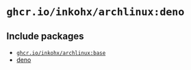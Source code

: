 # `ghcr.io/inkohx/archlinux:deno`

## Include packages

- [`ghcr.io/inkohx/archlinux:base`](../base/README.md)
- [deno](https://archlinux.org/packages/community/x86_64/deno)
